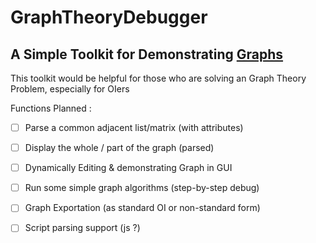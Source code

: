 GraphTheoryDebugger
===

A Simple Toolkit for Demonstrating [Graphs]
---

This toolkit would be helpful for those who are solving an 
Graph Theory Problem, especially for OIers

Functions Planned :

- [ ] Parse a common adjacent list/matrix (with attributes)

- [ ] Display the whole / part of the graph (parsed)

- [ ] Dynamically Editing & demonstrating Graph in GUI

- [ ] Run some simple graph algorithms (step-by-step debug)

- [ ] Graph Exportation (as standard OI or non-standard form)

- [ ] Script parsing support (js ?)

[Graphs]: https://en.wikipedia.org/wiki/Graph_(discrete_mathematics)